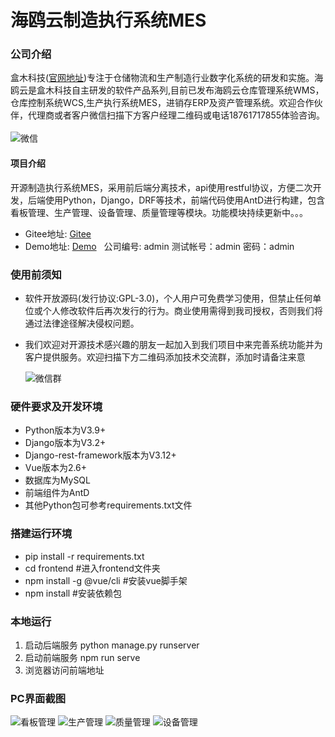 # 海鸥云制造执行系统MES

### 公司介绍
盒木科技([官网地址](https://www.haioucloud.com/home))专注于仓储物流和生产制造行业数字化系统的研发和实施。海鸥云是盒木科技自主研发的软件产品系列,目前已发布海鸥云仓库管理系统WMS，仓库控制系统WCS,生产执行系统MES，进销存ERP及资产管理系统。欢迎合作伙伴，代理商或者客户微信扫描下方客户经理二维码或电话18761717855体验咨询。<br /><br />
![微信](https://gitee.com/haioucloud/erp/raw/master/img/%E5%BE%AE%E4%BF%A1.png)

#### 项目介绍
开源制造执行系统MES，采用前后端分离技术，api使用restful协议，方便二次开发，后端使用Python，Django，DRF等技术，前端代码使用AntD进行构建，包含看板管理、生产管理、设备管理、质量管理等模块。功能模块持续更新中。。。
* Gitee地址: [Gitee](https://gitee.com/haioucloud/mes)
* Demo地址: [Demo](http://114.218.158.78:15000/) &nbsp;&nbsp;公司编号: admin  测试帐号：admin  密码：admin

### 使用前须知
* 软件开放源码(发行协议:GPL-3.0)，个人用户可免费学习使用，但禁止任何单位或个人修改软件后再次发行的行为。商业使用需得到我司授权，否则我们将通过法律途径解决侵权问题。
* 我们欢迎对开源技术感兴趣的朋友一起加入到我们项目中来完善系统功能并为客户提供服务。欢迎扫描下方二维码添加技术交流群，添加时请备注来意

   ![微信群](https://gitee.com/haioucloud/erp/raw/master/img/%E5%BE%AE%E4%BF%A1%E7%BE%A4.png)

### 硬件要求及开发环境
* Python版本为V3.9+
* Django版本为V3.2+
* Django-rest-framework版本为V3.12+
* Vue版本为2.6+
* 数据库为MySQL
* 前端组件为AntD
* 其他Python包可参考requirements.txt文件

### 搭建运行环境
* pip install -r requirements.txt
* cd frontend  #进入frontend文件夹
* npm install -g @vue/cli  #安装vue脚手架
* npm install  #安装依赖包

### 本地运行
1. 启动后端服务
    python manage.py runserver
2. 启动前端服务
    npm run serve
3. 浏览器访问前端地址
    
### PC界面截图
![看板管理](https://gitee.com/haioucloud/mes/raw/master/img/%E7%9C%8B%E6%9D%BF%E7%AE%A1%E7%90%86.png)
![生产管理](https://gitee.com/haioucloud/mes/raw/master/img/%E7%94%9F%E4%BA%A7%E7%AE%A1%E7%90%86.png)
![质量管理](https://gitee.com/haioucloud/mes/raw/master/img/%E8%B4%A8%E9%87%8F%E7%AE%A1%E7%90%86.png)
![设备管理](https://gitee.com/haioucloud/mes/raw/master/img/%E8%AE%BE%E5%A4%87%E7%AE%A1%E7%90%86.png)